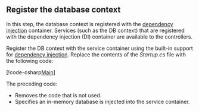 ## Register the database context

In this step, the database context is registered with the [dependency injection](xref:fundamentals/dependency-injection) container. Services (such as the DB context) that are registered with the dependency injection (DI) container are available to the controllers.

Register the DB context with the service container using the built-in support for [dependency injection](xref:fundamentals/dependency-injection). Replace the contents of the *Startup.cs* file with the following code:

[!code-csharp[Main](../../tutorials/first-web-api/sample/TodoApi/Startup.cs?highlight=2,4,12)]

The preceding code:

* Removes the code that is not used.
* Specifies an in-memory database is injected into the service container.